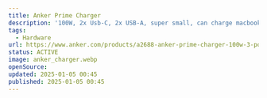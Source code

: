 ```yaml
---
title: Anker Prime Charger
description: '100W, 2x Usb-C, 2x USB-A, super small, can charge macbook'
tags:
  - Hardware
url: https://www.anker.com/products/a2688-anker-prime-charger-100w-3-ports-gan?ref=naviMenu&variant=43931966079126
status: ACTIVE
image: anker_charger.webp
openSource:
updated: 2025-01-05 00:45
published: 2025-01-05 00:45
---
```

